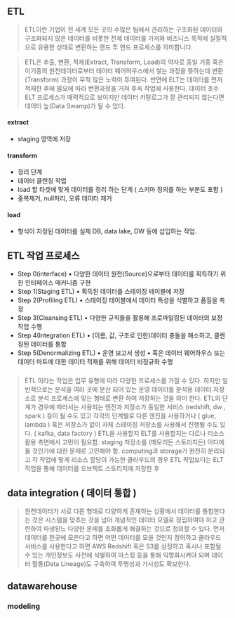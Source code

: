 ## ETL

>ETL이란 기업이 전 세계 모든 곳의 수많은 팀에서 관리하는 구조화된 데이터와 구조화되지 않은 데이터를 비롯한 전체 데이터를 가져와 비즈니스 목적에 실질적으로 유용한 상태로 변환하는 엔드 투 엔드 프로세스를 의미합니다.

>ETL은 추출, 변환, 적재(Extract, Transform, Load)의 약자로 동일 기종 혹은 이기종의 원천데이터로부터 데이터 웨어하우스에서 쌓는 과정을 뜻하는데 변환(Transform) 과정이 무척 많은 노력이 투여된다. 반면에 ELT는 데이터를 먼저 적재한 후에 필요에 따라 변환과정을 거쳐 후속 작업에 사용한다. 데이터 호수 ELT 프로세스가 매력적으로 보이지만 데이터 카탈로그가 잘 관리되지 않는다면 데이터 늪(Data Swamp)가 될 수 있다.

#### extract
- staging 영역에 저장 

#### transform
- 정리 단계
- 데이터 클렌징 작업
- load 할 타겟에 맞게 데이터를 정리 하는 단계 ( 스키마 정의를 하는 부분도 포함 ) 
- 중복제거, null처리, 오류 데이터 제거 

#### load
- 형식이 지정된 데이터를 실제 DB, data lake, DW 등에 삽입하는 작업. 


## ETL 작업 프로세스
 - Step 0(interface)
    • 다양한 데이터 원천(Source)으로부터 데이터를 획득하기 위한 인터페이스 매커니즘 구현
 - Step 1(Staging ETL)
    • 획득된 데이터를 스테이징 테이블에 저장
 - Step 2(Profiling ETL)
    • 스테이징 테이블에서 데이터 특성을 식별하고 품질을 측정
 - Step 3(Cleansing ETL)
    • 다양한 규칙들을 활용해 프로파일링된 데이터의 보정 작업 수행
 - Step 4(Integration ETL)
    • (이름, 값, 구조로 인한)데이터 충돌을 해소하고, 클렌징된 데이터를 통합
 - Step 5(Denormalizing ETL)
    • 운영 보고서 생성
    • 혹은 데이터 웨어하우스 또는 데이터 마트에 대한 데이터 적재를 위해 데이터 비정규화 수행

### 
> ETL 이라는 작업은 업무 유형에 따라 다양한 프로세스를 가질 수 있다. 하지만 일반적으로는 분석을 여러 곳에 분산 되어 있는 운영 데이터를 분석용 데이터 저장소로
> 분석 프로세스에 맞는 형태로 변환 하여 저장하는 것을 의미 한다. 
> ETL의 단계가 경우에 따라서는 사용되는 엔진과 저장소가 동일한 서비스 (redshift, dw , spark ) 등이 될 수도 있고 각각의 단계별로 다른 엔진을 사용하거나 ( glue, lambda ) 혹은 저장소가 없이
> 자체 스테이징 저장소를 사용해서 진행될 수도 있다. ( kafka, data factory ) 
> ETL을 사용할지 ELT를 사용할지는 다르나 리소스 활용 측면에서 고민이 필요함. staging 저장소를 (메모리든 스토리지든) 어디에 둘 것인가에 대한 문제로 고민해야 함. 
> computing과 storage가 완전히 분리되고 각 작업에 맞게 리소스 할당이 가능한 클라우드의 경우 ETL 작업보다는 ELT 작업을 통해 데이터를 오브젝트 스토리지에 저장한 후 



## data integration ( 데이터 통합 ) 
>원천데이터가 서로 다른 형태로 다양하게 존재하는 상황에서 데이터를 통합한다는 것은 시스템을 맞추는 것을 넘어 개념적인 데이터 모델로 정립하여야 하고 관련하여 파생된느 다양한 문제를 조화롭게 해결하는 것으로 정의할 수 있다.
>먼저 데이터를 한곳에 모은다고 하면 어떤 데이터를 모을 것인지 정의하고 클라우드 서비스를 사용한다고 하면 AWS Redshift 혹은 S3를 상정하고 혹시나 포함될 수 있는 개인정보도 사전에 식별하여 마스킹 등을 통해 익명화시켜야 되며 데이터 혈통(Data Lineage)도 구축하여 투명성과 가시성도 확보한다.


## datawarehouse 

### modeling

